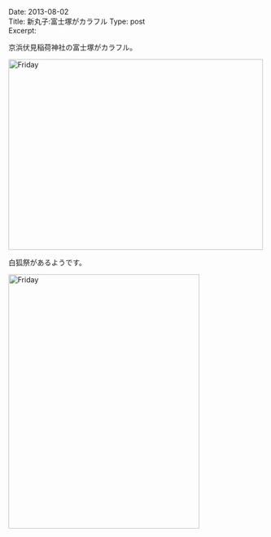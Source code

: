 Date: 2013-08-02  
Title:  新丸子:富士塚がカラフル
Type: post  
Excerpt:   

京浜伏見稲荷神社の富士塚がカラフル。

<a href="http://www.flickr.com/photos/hdknr/9431764747/" title="Friday by hidelafoglia, on Flickr"><img src="https://farm8.staticflickr.com/7356/9431764747_ac1187f9eb.jpg" width="500" height="375" alt="Friday"></a>

白狐祭があるようです。

<a href="http://www.flickr.com/photos/hdknr/9431765139/" title="Friday by hidelafoglia, on Flickr"><img src="https://farm6.staticflickr.com/5546/9431765139_6d28628ffc.jpg" width="375" height="500" alt="Friday"></a>